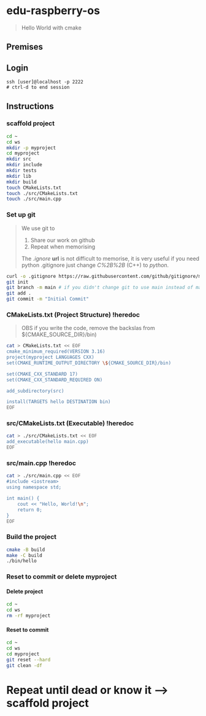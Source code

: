 # edu-raspberry-os

> Hello World with cmake

## Premises

## Login

```
ssh [user]@localhost -p 2222
# ctrl-d to end session
```

## Instructions

### scaffold project

```bash
cd ~
cd ws
mkdir -p myproject
cd myproject
mkdir src
mkdir include
mkdir tests
mkdir lib
mkdir build
touch CMakeLists.txt
touch ./src/CMakeLists.txt
touch ./src/main.cpp
```

### Set up git

> We use git to
> 1. Share our work on github
> 2. Repeat when memorising
>
> The *.ignore* **url** is not difficult to memorise, it is very useful if you need python .gitignore just change *C%2B%2B* (C++) to *python*.

```bash
curl -o .gitignore https://raw.githubusercontent.com/github/gitignore/main/C%2B%2B.gitignore
git init
git branch -m main # if you didn't change git to use main instead of maste
git add .
git commit -m "Initial Commit"
```

### CMakeLists.txt (Project Structure) !heredoc

> OBS if you write the code, remove the backslas from \${CMAKE_SOURCE_DIR}/bin)

```bash
cat > CMakeLists.txt << EOF
cmake_minimum_required(VERSION 3.16)
project(myproject LANGUAGES CXX)
set(CMAKE_RUNTIME_OUTPUT_DIRECTORY \${CMAKE_SOURCE_DIR}/bin)

set(CMAKE_CXX_STANDARD 17)
set(CMAKE_CXX_STANDARD_REQUIRED ON)

add_subdirectory(src)

install(TARGETS hello DESTINATION bin)
EOF
```

### src/CMakeLists.txt (Executable) !heredoc

```bash
cat > ./src/CMakeLists.txt << EOF
add_executable(hello main.cpp)
EOF
```

### src/main.cpp !heredoc

```bash
cat > ./src/main.cpp << EOF
#include <iostream>
using namespace std;

int main() {
    cout << "Hello, World!\n";
    return 0;
}
EOF
```

### Build the project

```bash
cmake -B build
make -C build
./bin/hello
```

### Reset to commit or delete myproject

#### Delete project
```bash
cd ~
cd ws
rm -rf myproject
```

#### Reset to commit
```bash
cd ~
cd ws
cd myproject
git reset --hard
git clean -df
```

# Repeat until dead or know it --> scaffold project
